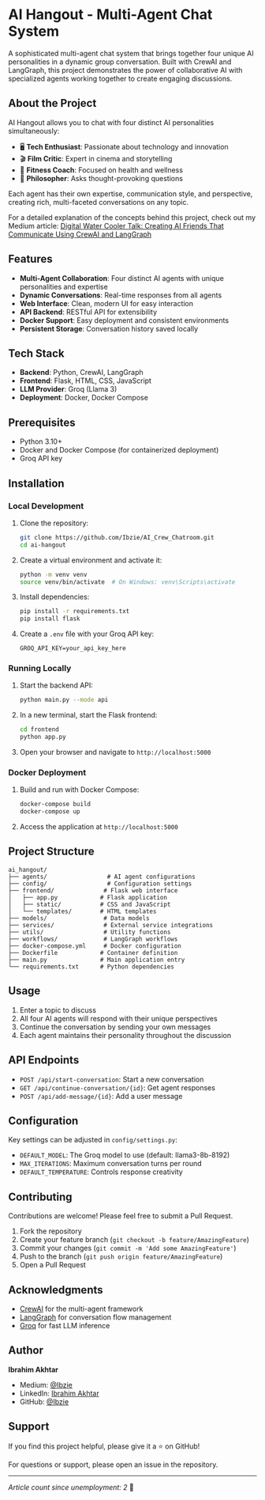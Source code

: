 # AI Hangout - Multi-Agent Chat System

A sophisticated multi-agent chat system that brings together four unique AI personalities in a dynamic group conversation. Built with CrewAI and LangGraph, this project demonstrates the power of collaborative AI with specialized agents working together to create engaging discussions.

## About the Project

AI Hangout allows you to chat with four distinct AI personalities simultaneously:
- 🖥️ **Tech Enthusiast**: Passionate about technology and innovation
- 🎬 **Film Critic**: Expert in cinema and storytelling
- 💪 **Fitness Coach**: Focused on health and wellness
- 🧠 **Philosopher**: Asks thought-provoking questions

Each agent has their own expertise, communication style, and perspective, creating rich, multi-faceted conversations on any topic.

For a detailed explanation of the concepts behind this project, check out my Medium article: [Digital Water Cooler Talk: Creating AI Friends That Communicate Using CrewAI and LangGraph](https://ibzie.medium.com/digital-water-cooler-talk-creating-ai-friends-that-communicate-using-crewai-and-langgraph-d437ea851883)

## Features

- **Multi-Agent Collaboration**: Four distinct AI agents with unique personalities and expertise
- **Dynamic Conversations**: Real-time responses from all agents
- **Web Interface**: Clean, modern UI for easy interaction
- **API Backend**: RESTful API for extensibility
- **Docker Support**: Easy deployment and consistent environments
- **Persistent Storage**: Conversation history saved locally

## Tech Stack

- **Backend**: Python, CrewAI, LangGraph
- **Frontend**: Flask, HTML, CSS, JavaScript
- **LLM Provider**: Groq (Llama 3)
- **Deployment**: Docker, Docker Compose

## Prerequisites

- Python 3.10+
- Docker and Docker Compose (for containerized deployment)
- Groq API key

## Installation

### Local Development

1. Clone the repository:
   ```bash
   git clone https://github.com/Ibzie/AI_Crew_Chatroom.git
   cd ai-hangout
   ```

2. Create a virtual environment and activate it:
   ```bash
   python -m venv venv
   source venv/bin/activate  # On Windows: venv\Scripts\activate
   ```

3. Install dependencies:
   ```bash
   pip install -r requirements.txt
   pip install flask
   ```

4. Create a `.env` file with your Groq API key:
   ```
   GROQ_API_KEY=your_api_key_here
   ```

### Running Locally

1. Start the backend API:
   ```bash
   python main.py --mode api
   ```

2. In a new terminal, start the Flask frontend:
   ```bash
   cd frontend
   python app.py
   ```

3. Open your browser and navigate to `http://localhost:5000`

### Docker Deployment

1. Build and run with Docker Compose:
   ```bash
   docker-compose build
   docker-compose up
   ```

2. Access the application at `http://localhost:5000`

## Project Structure

```
ai_hangout/
├── agents/                 # AI agent configurations
├── config/                 # Configuration settings
├── frontend/              # Flask web interface
│   ├── app.py            # Flask application
│   ├── static/           # CSS and JavaScript
│   └── templates/        # HTML templates
├── models/                # Data models
├── services/              # External service integrations
├── utils/                 # Utility functions
├── workflows/             # LangGraph workflows
├── docker-compose.yml     # Docker configuration
├── Dockerfile            # Container definition
├── main.py               # Main application entry
└── requirements.txt      # Python dependencies
```

## Usage

1. Enter a topic to discuss
2. All four AI agents will respond with their unique perspectives
3. Continue the conversation by sending your own messages
4. Each agent maintains their personality throughout the discussion

## API Endpoints

- `POST /api/start-conversation`: Start a new conversation
- `GET /api/continue-conversation/{id}`: Get agent responses
- `POST /api/add-message/{id}`: Add a user message

## Configuration

Key settings can be adjusted in `config/settings.py`:
- `DEFAULT_MODEL`: The Groq model to use (default: llama3-8b-8192)
- `MAX_ITERATIONS`: Maximum conversation turns per round
- `DEFAULT_TEMPERATURE`: Controls response creativity

## Contributing

Contributions are welcome! Please feel free to submit a Pull Request.

1. Fork the repository
2. Create your feature branch (`git checkout -b feature/AmazingFeature`)
3. Commit your changes (`git commit -m 'Add some AmazingFeature'`)
4. Push to the branch (`git push origin feature/AmazingFeature`)
5. Open a Pull Request


## Acknowledgments

- [CrewAI](https://github.com/joaomdmoura/crewAI) for the multi-agent framework
- [LangGraph](https://github.com/langchain-ai/langgraph) for conversation flow management
- [Groq](https://groq.com/) for fast LLM inference

## Author

**Ibrahim Akhtar**
- Medium: [@Ibzie](https://ibzie.medium.com/)
- LinkedIn: [Ibrahim Akhtar](https://www.linkedin.com/in/ibrahim-akhtar-ab543823b/)
- GitHub: [@Ibzie](https://github.com/ibzie)

## Support

If you find this project helpful, please give it a ⭐️ on GitHub!

For questions or support, please open an issue in the repository.

---

*Article count since unemployment: 2* 🚀